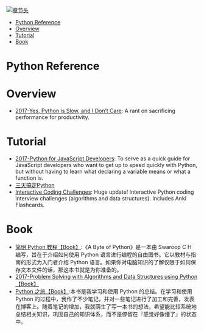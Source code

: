 [![章节头](https://parg.co/UGo)](https://parg.co/b4z) 
 - [Python Reference](#python-reference)
- [Overview](#overview)
- [Tutorial](#tutorial)
- [Book](#book) 

# Python Reference
# Overview

- [2017-Yes, Python is Slow, and I Don’t Care](https://hackernoon.com/yes-python-is-slow-and-i-dont-care-13763980b5a1): A rant on sacrificing performance for productivity.

# Tutorial
- [2017-Python for JavaScript Developers](https://dev.to/underdogio/python-for-javascript-developers): To serve as a quick guide for JavaScript developers who want to get up to speed quickly with Python, but without having to learn what declaring a variable means or what a function is.
- [三天搞定Python](https://zhuanlan.zhihu.com/p/21332075)
- [Interactive Coding Challenges](https://parg.co/bhs): Huge update! Interactive Python coding interview challenges (algorithms and data structures). Includes Anki Flashcards.
# Book
- [简明 Python 教程【Book】](https://www.gitbook.com/book/lenkimo/byte-of-python-chinese-edition/details):《A Byte of Python》是一本由 Swaroop C H 编写，旨在于介绍如何使用 Python 语言进行编程的自由图书。它以教材与指南的形式为入门者介绍 Python 语言。如果你对电脑知识的了解仅限于如何保存文本文件的话，那这本书就是为你准备的。 
- [2017-Problem Solving with Algorithms and Data Structures using Python【Book】](http://6me.us/jgWZ) 
- [Python 之旅【Book】](https://github.com/ethan-funny/explore-python):本书是我学习和使用 Python 的总结。在学习和使用 Python 的过程中，我作了不少笔记，并对一些笔记进行了加工和完善，发表在博客上。随着笔记的增加，我就萌生了写一本书的想法，希望能比较系统地总结相关知识，巩固自己的知识体系，而不是停留在『感觉好像懂了』的状态中。
